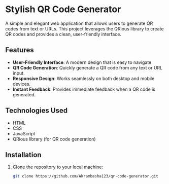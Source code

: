 # Stylish QR Code Generator

A simple and elegant web application that allows users to generate QR codes from text or URLs. This project leverages the QRious library to create QR codes and provides a clean, user-friendly interface.

## Features

- **User-Friendly Interface**: A modern design that is easy to navigate.
- **QR Code Generation**: Quickly generate a QR code from any text or URL input.
- **Responsive Design**: Works seamlessly on both desktop and mobile devices.
- **Instant Feedback**: Provides immediate feedback when a QR code is generated.

## Technologies Used

- HTML
- CSS
- JavaScript
- QRious library (for QR code generation)

## Installation

1. Clone the repository to your local machine:

   ```bash
   git clone https://github.com/Akrambasha123/qr-code-generator.git
